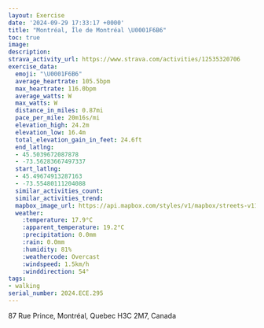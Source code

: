 ```yaml
---
layout: Exercise
date: '2024-09-29 17:33:17 +0000'
title: "Montréal, Île de Montréal \U0001F6B6"
toc: true
image:
description:
strava_activity_url: https://www.strava.com/activities/12535320706
exercise_data:
  emoji: "\U0001F6B6"
  average_heartrate: 105.5bpm
  max_heartrate: 116.0bpm
  average_watts: W
  max_watts: W
  distance_in_miles: 0.87mi
  pace_per_mile: 20m16s/mi
  elevation_high: 24.2m
  elevation_low: 16.4m
  total_elevation_gain_in_feet: 24.6ft
  end_latlng:
  - 45.5039672087878
  - -73.56283667497337
  start_latlng:
  - 45.49674913287163
  - -73.55480111204088
  similar_activities_count:
  similar_activities_trend:
  mapbox_image_url: https://api.mapbox.com/styles/v1/mapbox/streets-v11/static/path-5+787af2-1.0(kdutGvl%7D_MUjAu%40lB%7B%40tCOVIDM%40SCMG%5DUcAiAWSMIMC_%40%40_%40P%5BZqBfDORMVEBQ%3FQBa%40PSLIR%5D%60Bu%40dCi%40zBc%40%7CAe%40%7CBqA~DA%5CPb%40KNI%3FQI%7D%40q%40),pin-s-s+e5b22e(-73.55612,45.49718),pin-s-f+89ae00(-73.56280000000001,45.50253000000003)/auto/800x800?access_token=pk.eyJ1Ijoiam9zaGJlY2ttYW4iLCJhIjoiY205eWR2aDd1MWZ6djJrbXc4a3M0bWZleiJ9.XiG9OWkNcZk2QzjJbxLB4A
  weather:
    :temperature: 17.9°C
    :apparent_temperature: 19.2°C
    :precipitation: 0.0mm
    :rain: 0.0mm
    :humidity: 81%
    :weathercode: Overcast
    :windspeed: 1.5km/h
    :winddirection: 54°
tags:
- walking
serial_number: 2024.ECE.295
---
```

87 Rue Prince, Montréal, Quebec H3C 2M7, Canada
